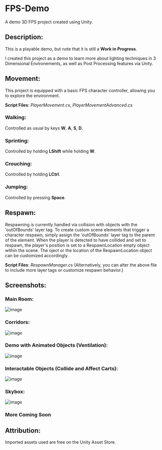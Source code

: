 # FPS-Demo
A demo 3D FPS project created using Unity. 

## Description:
This is a playable demo, but note that it is still a __Work in Progress__.

I created this project as a demo to learn more about lighting techniques in 3 Dimensional Environements, as well as Post Processing features via Unity.

## Movement:
This project is equipped with a basic FPS character controller, allowing you to explore the environment.

__Script Files__: _PlayerMovement.cs_, _PlayerMovementAdvanced.cs_

### Walking:
Controlled as usual by keys __W__, __A__, __S__, __D__.
### Sprinting:
Controlled by holding __LShift__ while holding __W__.
### Crouching:
Controlled by holding __LCtrl__.
### Jumping:
Controlled by pressing __Space__.

## Respawn:
Respawning is currently handled via collision with objects with the 'outOfBounds' layer tag. To create custom scene elements that trigger a character respawn, simply assign the 'outOfBounds' layer tag to the parent of the element.
When the player is detected to have collided and set to respawn, the player's position is set to a RespawnLocation empty object within the scene. The oject or the location of the RespawnLocation object can be customized accordingly.

__Script Files__: _RespawnManager.cs_
(Alternatively, you can alter the above file to include more layer tags or customize respawn behavior.)

## Screenshots:
### Main Room:
![image](https://github.com/VictorAuYeung/FPS-Demo/assets/69711600/5457b419-3ccb-4924-9986-9cac247f5a7f)

### Corridors:
![image](https://github.com/VictorAuYeung/FPS-Demo/assets/69711600/e518734b-6c08-4dd5-a4d0-f2611c01628c)

### Demo with Animated Objects (Ventilation):
![image](https://github.com/VictorAuYeung/FPS-Demo/assets/69711600/e97258fb-59b2-4793-94e8-05411c24bf9c)

### Interactable Objects (Collide and Affect Carts):
![image](https://github.com/VictorAuYeung/FPS-Demo/assets/69711600/3f5e53bd-3407-457f-b583-5ef2635015e2)

### Skybox:
![image](https://github.com/VictorAuYeung/FPS-Demo/assets/69711600/3a30b575-1149-4ef0-8327-26ede24d2a82)


### More Coming Soon

## Attribution:
Imported assets used are free on the Unity Asset Store.
